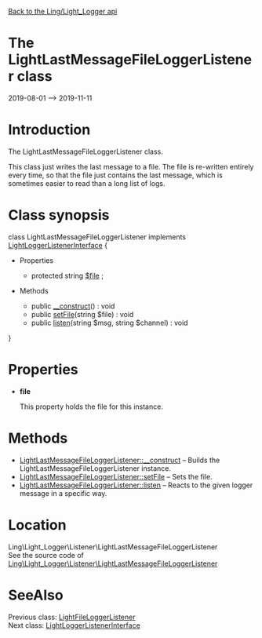 [Back to the Ling/Light_Logger api](https://github.com/lingtalfi/Light_Logger/blob/master/doc/api/Ling/Light_Logger.md)



The LightLastMessageFileLoggerListener class
================
2019-08-01 --> 2019-11-11






Introduction
============

The LightLastMessageFileLoggerListener class.

This class just writes the last message to a file.
The file is re-written entirely every time, so that the file
just contains the last message, which is sometimes easier to read than a long list of logs.



Class synopsis
==============


class <span class="pl-k">LightLastMessageFileLoggerListener</span> implements [LightLoggerListenerInterface](https://github.com/lingtalfi/Light_Logger/blob/master/doc/api/Ling/Light_Logger/Listener/LightLoggerListenerInterface.md) {

- Properties
    - protected string [$file](#property-file) ;

- Methods
    - public [__construct](https://github.com/lingtalfi/Light_Logger/blob/master/doc/api/Ling/Light_Logger/Listener/LightLastMessageFileLoggerListener/__construct.md)() : void
    - public [setFile](https://github.com/lingtalfi/Light_Logger/blob/master/doc/api/Ling/Light_Logger/Listener/LightLastMessageFileLoggerListener/setFile.md)(string $file) : void
    - public [listen](https://github.com/lingtalfi/Light_Logger/blob/master/doc/api/Ling/Light_Logger/Listener/LightLastMessageFileLoggerListener/listen.md)(string $msg, string $channel) : void

}




Properties
=============

- <span id="property-file"><b>file</b></span>

    This property holds the file for this instance.
    
    



Methods
==============

- [LightLastMessageFileLoggerListener::__construct](https://github.com/lingtalfi/Light_Logger/blob/master/doc/api/Ling/Light_Logger/Listener/LightLastMessageFileLoggerListener/__construct.md) &ndash; Builds the LightLastMessageFileLoggerListener instance.
- [LightLastMessageFileLoggerListener::setFile](https://github.com/lingtalfi/Light_Logger/blob/master/doc/api/Ling/Light_Logger/Listener/LightLastMessageFileLoggerListener/setFile.md) &ndash; Sets the file.
- [LightLastMessageFileLoggerListener::listen](https://github.com/lingtalfi/Light_Logger/blob/master/doc/api/Ling/Light_Logger/Listener/LightLastMessageFileLoggerListener/listen.md) &ndash; Reacts to the given logger message in a specific way.





Location
=============
Ling\Light_Logger\Listener\LightLastMessageFileLoggerListener<br>
See the source code of [Ling\Light_Logger\Listener\LightLastMessageFileLoggerListener](https://github.com/lingtalfi/Light_Logger/blob/master/Listener/LightLastMessageFileLoggerListener.php)



SeeAlso
==============
Previous class: [LightFileLoggerListener](https://github.com/lingtalfi/Light_Logger/blob/master/doc/api/Ling/Light_Logger/Listener/LightFileLoggerListener.md)<br>Next class: [LightLoggerListenerInterface](https://github.com/lingtalfi/Light_Logger/blob/master/doc/api/Ling/Light_Logger/Listener/LightLoggerListenerInterface.md)<br>

